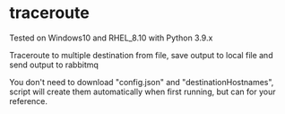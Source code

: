 # traceroute
Tested on Windows10 and RHEL_8.10 with Python 3.9.x

Traceroute to multiple destination from file, save output to local file and send output to rabbitmq

You don't need to download "config.json" and "destinationHostnames", script will create them automatically when first running, but can for your reference.
